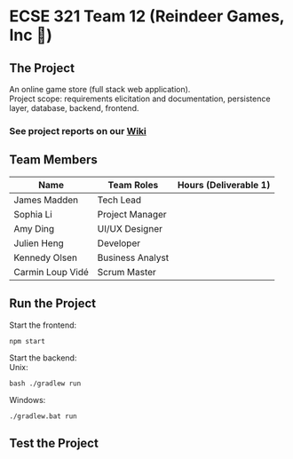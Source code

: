 # ECSE 321 Team 12 (Reindeer Games, Inc 🦌)

## The Project
An online game store (full stack web application).\
Project scope: requirements elicitation and documentation, persistence layer, database, backend, frontend.

### See project reports on our [Wiki](https://github.com/McGill-ECSE321-Fall2024/project-group-12/wiki)

## Team Members
| Name             | Team Roles       | Hours (Deliverable 1) |
| ---------------- | ---------------- | --------------------- |
| James Madden     | Tech Lead        |                       |
| Sophia Li        | Project Manager  |                       |
| Amy Ding         | UI/UX Designer   |                       |
| Julien Heng      | Developer        |                       |
| Kennedy Olsen    | Business Analyst |                       |
| Carmin Loup Vidé | Scrum Master     |                       |

## Run the Project
Start the frontend:
```
npm start
```
Start the backend:\
Unix:
```
bash ./gradlew run
```
Windows:
```
./gradlew.bat run
```

## Test the Project
